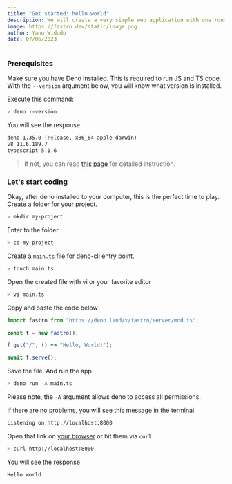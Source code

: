```yaml
---
title: "Get started: hello world"
description: We will create a very simple web application with one route and returning the text hello-world.
image: https://fastro.dev/static/image.png
author: Yanu Widodo
date: 07/06/2023
---
```


### Prerequisites

Make sure you have Deno installed. This is required to run JS and TS code. With the `--version` argument below, you will know what version is installed.

Execute this command:
```zsh
> deno --version
```

You will see the response
```zsh
deno 1.35.0 (release, x86_64-apple-darwin)
v8 11.6.189.7
typescript 5.1.6
```

> If not, you can read [this page](https://deno.land/manual/getting_started/installation) for detailed instruction.


### Let's start coding

Okay, after deno installed to your computer, this is the perfect time to play. Create a folder for your project.

```zsh
> mkdir my-project
```

Enter to the folder
```zsh
> cd my-project
```


Create a `main.ts` file for deno-cli entry point.

```zsh
> touch main.ts
```

Open the created file with vi or your favorite editor

```zsh
> vi main.ts
```

Copy and paste the code below

```ts
import fastro from "https://deno.land/x/fastro/server/mod.ts";

const f = new fastro();

f.get("/", () => "Hello, World!");

await f.serve();
```

Save the file. And run the app

```zsh
> deno run -A main.ts
```

Please note, the `-A` argument allows deno to access all permissions.

If there are no problems, you will see this message in the terminal.

```zsh
Listening on http://localhost:8000
```

Open that link on [your browser](http://localhost:8000) or hit them via `curl`

```zsh
> curl http://localhost:8000
```

You will see the response

```zsh
Hello world
```